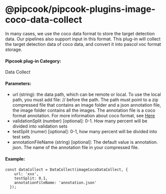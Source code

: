 # @pipcook/pipcook-plugins-image-coco-data-collect

In many cases, we use the coco data format to store the target detection data. Our pipelines also support input in this format. This plug-in will collect the target detection data of coco data, and convert it into pascol voc format storage.

<a name="klNlr"></a>
#### Pipcook plug-in Category:
Data Collect

<a name="xzxwP"></a>
#### Parameters:

- url (string): the data path, which can be remote or local. To use the local path, you must add file: // before the path. The path must point to a zip compressed file that contains an image folder and a json annotation file, the image folder contains all the images. The annotation file is a coco format annotation. For more information about coco format, see [Here](https://www.immersivelimit.com/tutorials/create-coco-annotations-from-scratch)
- validationSplit (number) [optional]: 0-1. How many percent will be divided into validation sets
- testSplit (numer) [optional]: 0-1, how many percent will be divided into test sets
- annotationFileName (string) [optional]: The default value is annotation. json. The name of the annotation file in your compressed file.

<a name="2e1Vr"></a>
#### Example:

```
const dataCollect = DataCollect(imageCocoDataCollect, {
    url: 'xxx',
    testSplit: 0.1,
    annotationFileName: 'annotation.json'
  });
```

